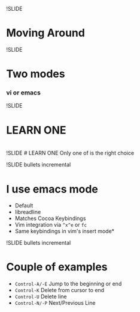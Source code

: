 !SLIDE
# Moving Around

!SLIDE
# Two modes
### vi or emacs

!SLIDE
# LEARN ONE
<br>
!SLIDE
# LEARN ONE
Only one of is the right choice

!SLIDE bullets incremental
# I use emacs mode
* Default
* libreadline
* Matches Cocoa Keybindings
* Vim integration via `^x^e` or `fc`
* Same keybindings in vim's insert mode*

!SLIDE bullets incremental
# Couple of examples
* `Control-A/-E` Jump to the beginning or end
* `Control-K`  Delete from cursor to end
* `Control-U`  Delete line
* `Control-N/-P`  Next/Previous Line

